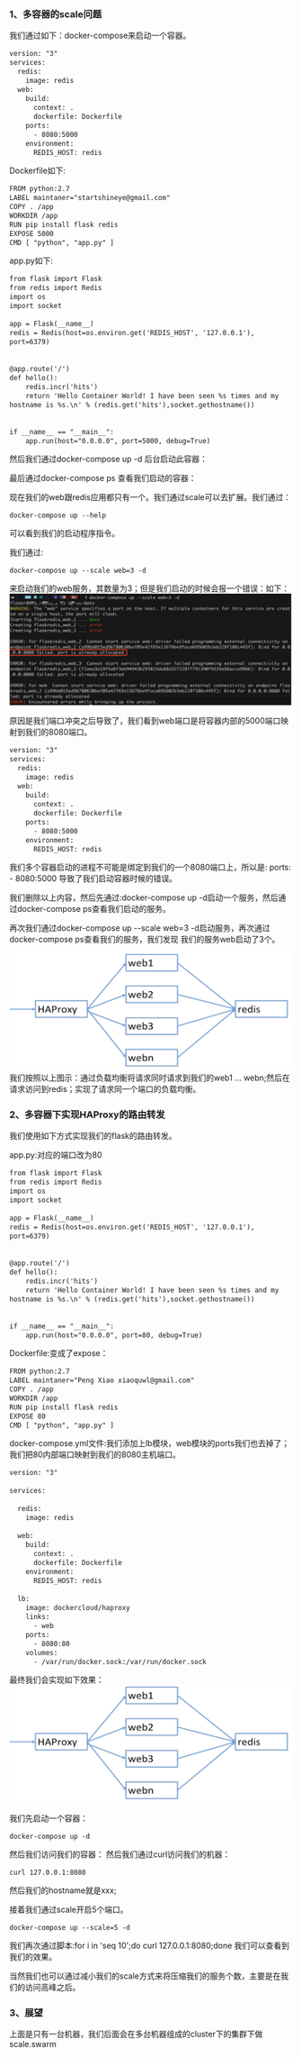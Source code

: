 
### 1、多容器的scale问题

我们通过如下：docker-compose来启动一个容器。

```renderscript
version: "3"
services:
  redis:
    image: redis
  web:
    build:
      context: .
      dockerfile: Dockerfile
    ports:
      - 8080:5000
    environment:
      REDIS_HOST: redis
```

Dockerfile如下:

```renderscript
FROM python:2.7
LABEL maintaner="startshineye@gmail.com"
COPY . /app
WORKDIR /app
RUN pip install flask redis
EXPOSE 5000
CMD [ "python", "app.py" ]
```

app.py如下:

```renderscript
from flask import Flask
from redis import Redis
import os
import socket

app = Flask(__name__)
redis = Redis(host=os.environ.get('REDIS_HOST', '127.0.0.1'), port=6379)


@app.route('/')
def hello():
    redis.incr('hits')
    return 'Hello Container World! I have been seen %s times and my hostname is %s.\n' % (redis.get('hits'),socket.gethostname())


if __name__ == "__main__":
    app.run(host="0.0.0.0", port=5000, debug=True)
```

   然后我们通过docker-compose up -d 后台启动此容器：
   
   
   
   最后通过docker-compose ps 查看我们启动的容器：
   
   
   
   现在我们的web跟redis应用都只有一个。我们通过scale可以去扩展。我们通过：

```renderscript
docker-compose up --help
```

   可以看到我们的启动程序指令。  

我们通过:

```renderscript
docker-compose up --scale web=3 -d
```

   来启动我们的web服务，其数量为3；但是我们启动的时候会报一个错误：如下：  
   ![](../images/15.png)   
  
  原因是我们端口冲突之后导致了，我们看到web端口是将容器内部的5000端口映射到我们的8080端口。
  
```renderscript
version: "3"
services:
  redis:
    image: redis
  web:
    build:
      context: .
      dockerfile: Dockerfile
    ports:
      - 8080:5000
    environment:
      REDIS_HOST: redis
```
   我们多个容器启动的进程不可能是绑定到我们的一个8080端口上，所以是:
  ports:
       - 8080:5000
   导致了我们启动容器时候的错误。  
   
   我们删除以上内容，然后先通过:docker-compose up -d启动一个服务，然后通过docker-compose ps查看我们启动的服务。
   
   再次我们通过docker-compose up --scale web=3 -d启动服务，再次通过docker-compose ps查看我们的服务，我们发现
   我们的服务web启动了3个。  
   
   
   ![](../images/16.png)   
   我们按照以上图示：通过负载均衡将请求同时请求到我们的web1 ... webn;然后在请求访问到redis；实现了请求同一个端口的负载均衡。

### 2、多容器下实现HAProxy的路由转发
   我们使用如下方式实现我们的flask的路由转发。  

app.py:对应的端口改为80
```renderscript
from flask import Flask
from redis import Redis
import os
import socket

app = Flask(__name__)
redis = Redis(host=os.environ.get('REDIS_HOST', '127.0.0.1'), port=6379)


@app.route('/')
def hello():
    redis.incr('hits')
    return 'Hello Container World! I have been seen %s times and my hostname is %s.\n' % (redis.get('hits'),socket.gethostname())


if __name__ == "__main__":
    app.run(host="0.0.0.0", port=80, debug=True)
```  

Dockerfile:变成了expose：

```renderscript
FROM python:2.7
LABEL maintaner="Peng Xiao xiaoquwl@gmail.com"
COPY . /app
WORKDIR /app
RUN pip install flask redis
EXPOSE 80
CMD [ "python", "app.py" ]
```

docker-compose.yml文件:我们添加上lb模块，web模块的ports我们也去掉了；我们把80内部端口映射到我们的8080主机端口。

```renderscript
version: "3"

services:

  redis:
    image: redis

  web:
    build:
      context: .
      dockerfile: Dockerfile
    environment:
      REDIS_HOST: redis

  lb:
    image: dockercloud/haproxy
    links:
      - web
    ports:
      - 8080:80
    volumes:
      - /var/run/docker.sock:/var/run/docker.sock 
```
   
最终我们会实现如下效果：
![](../images/16.png) 

 我们先启动一个容器：
 
 ```renderscript
docker-compose up -d
```

然后我们访问我们的容器：
然后我们通过curl访问我们的机器：

```renderscript
curl 127.0.0.1:8080
```

然后我们的hostname就是xxx;

接着我们通过scale开启5个端口。
```renderscript
docker-compose up --scale=5 -d
```

我们再次通过脚本:for i in 'seq 10';do curl 127.0.0.1:8080;done
我们可以查看到我们的效果。  

当然我们也可以通过减小我们的scale方式来将压缩我们的服务个数，主要是在我们的访问高峰之后。  

### 3、展望
   上面是只有一台机器，我们后面会在多台机器组成的cluster下的集群下做scale.swarm




